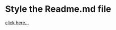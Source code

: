 # Style the Readme.md file
[click here...](https://docs.github.com/en/get-started/writing-on-github/getting-started-with-writing-and-formatting-on-github/basic-writing-and-formatting-syntax)
